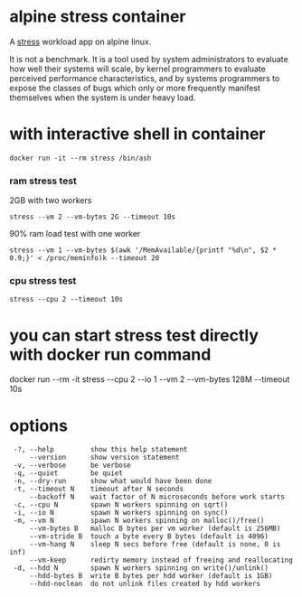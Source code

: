 # alpine stress container
A [stress](https://people.seas.harvard.edu/~apw/stress/) workload app on alpine linux.

It is not a benchmark. It is a tool used by system administrators to evaluate how well their systems will scale, 
by kernel programmers to evaluate perceived performance characteristics, and by systems programmers 
to expose the classes of bugs which only or more frequently manifest themselves when the system is under heavy load.


# with interactive shell in container
```
docker run -it --rm stress /bin/ash
```
### ram stress test
2GB with two workers
```
stress --vm 2 --vm-bytes 2G --timeout 10s
```
90% ram load test with one worker
```
stress --vm 1 --vm-bytes $(awk '/MemAvailable/{printf "%d\n", $2 * 0.9;}' < /proc/meminfo)k --timeout 20
```

### cpu stress test
```
stress --cpu 2 --timeout 10s
```


# you can start stress test directly with docker run command
docker run --rm -it stress --cpu 2 --io 1 --vm 2 --vm-bytes 128M --timeout 10s

# options
```
 -?, --help         show this help statement  
     --version      show version statement  
 -v, --verbose      be verbose  
 -q, --quiet        be quiet  
 -n, --dry-run      show what would have been done  
 -t, --timeout N    timeout after N seconds  
     --backoff N    wait factor of N microseconds before work starts  
 -c, --cpu N        spawn N workers spinning on sqrt()  
 -i, --io N         spawn N workers spinning on sync()  
 -m, --vm N         spawn N workers spinning on malloc()/free()  
     --vm-bytes B   malloc B bytes per vm worker (default is 256MB)  
     --vm-stride B  touch a byte every B bytes (default is 4096)  
     --vm-hang N    sleep N secs before free (default is none, 0 is inf)  
     --vm-keep      redirty memory instead of freeing and reallocating  
 -d, --hdd N        spawn N workers spinning on write()/unlink()  
     --hdd-bytes B  write B bytes per hdd worker (default is 1GB)  
     --hdd-noclean  do not unlink files created by hdd workers  
```


